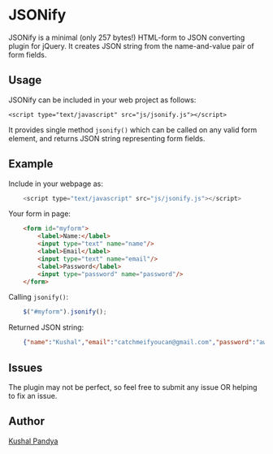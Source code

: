 # JSONify

JSONify is a minimal (only 257 bytes!) HTML-form to JSON converting plugin for jQuery. It creates JSON string from the name-and-value pair of form fields.

## Usage

JSONify can be included in your web project as follows:

    <script type="text/javascript" src="js/jsonify.js"></script>

It provides single method `jsonify()` which can be called on any valid form element, and returns JSON string representing form fields.

## Example

Include in your webpage as:
```javascript
    <script type="text/javascript" src="js/jsonify.js"></script>
```

Your form in page:
```html
    <form id="myform">
    	<label>Name:</label>
    	<input type="text" name="name"/>
    	<label>Email</label>
    	<input type="text" name="email"/>
    	<label>Password</label>
    	<input type="password" name="password"/>
    </form>
```

Calling `jsonify()`:
```javascript
    $("#myform").jsonify();
```

Returned JSON string:
```json
    {"name":"Kushal","email":"catchmeifyoucan@gmail.com","password":"awesome"}
```

## Issues

The plugin may not be perfect, so feel free to submit any issue OR helping to fix an issue.

## Author

[Kushal Pandya](https://github.com/kushalpandya)